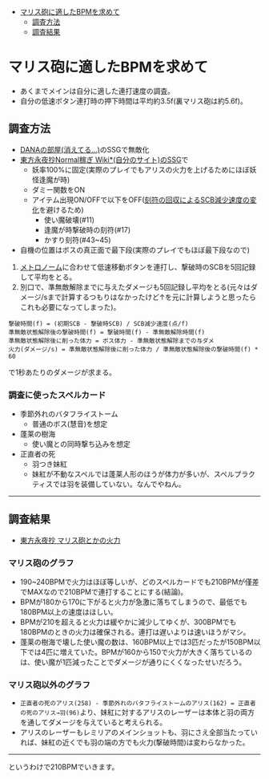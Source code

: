 <!-- TOC depthFrom:1 depthTo:2 -->

- [マリス砲に適したBPMを求めて](#マリス砲に適したbpmを求めて)
  - [調査方法](#調査方法)
  - [調査結果](#調査結果)

<!-- /TOC -->

# マリス砲に適したBPMを求めて

- あくまでメインは自分に適した連打速度の調査。
- 自分の低速ボタン連打時の押下時間は平均約3.5f(裏マリス砲は約5.6f)。

## 調査方法

- [DANAの部屋(消えてる…)](http://www.geocities.jp/dana13sai/)のSSGで無敵化
- [東方永夜抄Normal稼ぎ Wiki*(自分のサイト)のSSG](https://wikiwiki.jp/let/etc/%E3%83%97%E3%83%AD%E3%82%B0%E3%83%A9%E3%83%A0%E3%81%AA%E3%81%A9/SpoilerAL%E7%94%A8%E3%81%AESSG%E3%83%95%E3%82%A1%E3%82%A4%E3%83%AB)で
  - 妖率100%に固定(実際のプレイでもアリスの火力を上げるためにほぼ妖怪逢魔が時)
  - ダミー関数をON
  - アイテム出現ON/OFFで以下をOFF([刻符の回収によるSCB減少速度の変化](https://wikiwiki.jp/thk/%E6%B0%B8/Score#u1907091)を避けるため)
    - 使い魔破壊(#11)
    - 逢魔が時撃破時の刻符(#17)
    - かすり刻符(#43~45)
- 自機の位置はボスの真正面で最下段(実際のプレイでもほぼ最下段なので)

1. [メトロノーム](https://www.youtube.com/channel/UCzEkyKD5vboccdMipNQWY4w/playlists?view=50&sort=dd&shelf_id=3)に合わせて低速移動ボタンを連打し、撃破時のSCBを5回記録して平均をとる。
2. 別口で、準無敵解除までに与えたダメージも5回記録し平均をとる(元々はダメージ/sまで計算するつもりはなかったけど↑を元に計算しようと思ったらこれも必要になってしまった)。
```
撃破時間(f) = (初期SCB - 撃破時SCB) / SCB減少速度(点/f)
準無敵状態解除後の撃破時間(f) = 撃破時間(f) - 準無敵解除時間(f)
準無敵状態解除後に削った体力 = ボス体力 - 準無敵状態解除までの与ダメ
火力(ダメージ/s) = 準無敵状態解除後に削った体力 / 準無敵状態解除後の撃破時間(f) * 60
```
で1秒あたりのダメージが求まる。

### 調査に使ったスペルカード

- 季節外れのバタフライストーム
  - 普通のボス(慧音)を想定
- 蓬莱の樹海
  - 使い魔との同時撃ち込みを想定
- 正直者の死
  - 羽つき妹紅
  - 妹紅が不動なスペルでは蓬莱人形のほうが体力が多いが、スペルプラクティスでは羽を装備していない。なんでやねん。

----

## 調査結果

- [東方永夜抄 マリス砲とかの火力](https://docs.google.com/spreadsheets/d/1VXGjVePm8eVxLS8RdaF7gUEUMf7UCMTPxy0VWNt4StY/edit?usp=sharing)

### マリス砲のグラフ
- 190~240BPMで火力はほぼ等しいが、どのスペルカードでも210BPMが僅差でMAXなので210BPMで連打することにする(結論)。
- BPMが180から170に下がると火力が急激に落ちてしまうので、最低でも180BPM以上の速度はほしい。
- BPMが210を超えると火力は緩やかに減少してゆくが、300BPMでも180BPMのときの火力は確保される。連打は遅いよりは速いほうがマシ。
- 蓬莱の樹海で壊した使い魔の数は、160BPM以上では3匹だったが150BPM以下では4匹に増えていた。BPMが160から150で火力が大きく落ちているのは、使い魔が1匹減ったことでダメージが通りにくくなったせいだろう。

### マリス砲以外のグラフ
- `正直者の死のアリス(258) - 季節外れのバタフライストームのアリス(162) = 正直者の死のアリス→羽(96)`より、妹紅に対するアリスのレーザーは本体と羽の両方を通してダメージを与えていると考えられる。
- アリスのレーザーもレミリアのメインショットも、羽にさえ全部当たっていれば、妹紅の近くでも羽の端の方でも火力(撃破時間)は変わらなかった。

----

というわけで210BPMでいきます。
